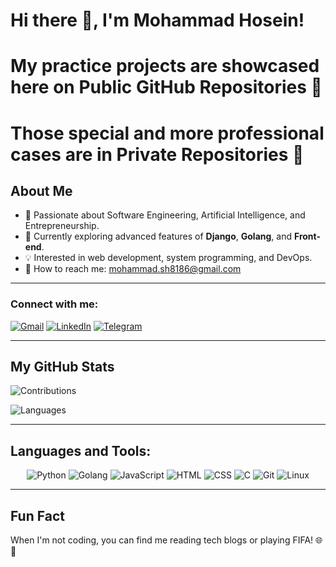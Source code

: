# Hi there 👋, I'm Mohammad Hosein!
# My practice projects are showcased here on Public GitHub Repositories 👣
# Those special and more professional cases are in Private Repositories 🚀

## About Me

- 🚀 Passionate about Software Engineering, Artificial Intelligence, and Entrepreneurship.
- 🔧 Currently exploring advanced features of **Django**, **Golang**, and **Front-end**.
- 💡 Interested in web development, system programming, and DevOps.
- 📧 How to reach me: [mohammad.sh8186@gmail.com](mailto:mohammad.sh8186@gmail.com)

---

### Connect with me:


[![Gmail](https://img.shields.io/badge/Gmail-%23EA4335.svg?style=for-the-badge&logo=Gmail&logoColor=white)](mailto:mohammad.sh8186@gmail.com)
[![LinkedIn](https://img.shields.io/badge/LinkedIn-%230A66C2.svg?style=for-the-badge&logo=LinkedIn&logoColor=white)](https://linkedin.com/in/mohammad-hosein-shahbazi/)
[![Telegram](https://img.shields.io/badge/Telegram-%232CA5E0.svg?style=for-the-badge&logo=Telegram&logoColor=white)](https://t.me/@Hartage8186)

---

## My GitHub Stats

![Contributions](https://github-readme-streak-stats.herokuapp.com/?user=mohammad8186&theme=dark&hide_border=true)

![Languages](https://github-readme-stats.vercel.app/api/top-langs/?username=mohammad8186&layout=compact&theme=dark&hide_border=true)

---

## Languages and Tools:

<div align="center">
  
![Python](https://img.shields.io/badge/-Python-3776AB?style=for-the-badge&logo=Python&logoColor=white)
![Golang](https://img.shields.io/badge/-Golang-00ADD8?style=for-the-badge&logo=Go&logoColor=white)
![JavaScript](https://img.shields.io/badge/-JavaScript-F7DF1E?style=for-the-badge&logo=JavaScript&logoColor=black)
![HTML](https://img.shields.io/badge/-HTML-E34F26?style=for-the-badge&logo=HTML5&logoColor=white)
![CSS](https://img.shields.io/badge/-CSS-1572B6?style=for-the-badge&logo=CSS3&logoColor=white)
![C](https://img.shields.io/badge/-C-A8B9CC?style=for-the-badge&logo=C&logoColor=black)
![Git](https://img.shields.io/badge/-Git-F05032?style=for-the-badge&logo=Git&logoColor=white)
![Linux](https://img.shields.io/badge/-Linux-FCC624?style=for-the-badge&logo=Linux&logoColor=black)



</div>

---


## Fun Fact

When I'm not coding, you can find me reading tech blogs or playing FIFA! 🌐🦍
